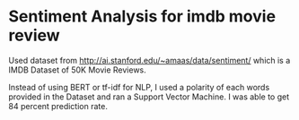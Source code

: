 # Sentiment Analysis for imdb movie review

Used dataset from http://ai.stanford.edu/~amaas/data/sentiment/ which is a IMDB Dataset of 50K Movie Reviews.

Instead of using BERT or tf-idf for NLP, I used a polarity of each words provided in the Dataset and ran a Support Vector Machine.
I was able to get 84 percent prediction rate.
